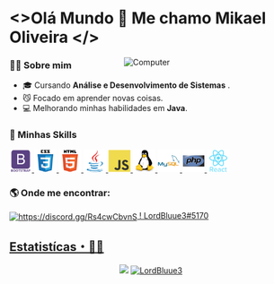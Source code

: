 # <>Olá Mundo 👋 Me chamo Mikael Oliveira </>
<img src="https://raw.githubusercontent.com/MicaelliMedeiros/micaellimedeiros/master/image/computer-illustration.png" min-width="300px" max-width="300px" width="300px" align="right" alt="Computer">


### 👨‍💻  Sobre mim

-   🎓  Cursando  **Análise e Desenvolvimento de Sistemas** .
-   😼  Focado em aprender novas coisas.
-   💻  Melhorando minhas habilidades em  **Java**.

### 📌  Minhas Skills
<p align="left"> <a href="https://getbootstrap.com" target="_blank"> <img src="https://raw.githubusercontent.com/devicons/devicon/master/icons/bootstrap/bootstrap-plain-wordmark.svg" alt="bootstrap" width="40" height="40"/> </a> <a href="https://www.w3schools.com/css/" target="_blank"> <img src="https://raw.githubusercontent.com/devicons/devicon/master/icons/css3/css3-original-wordmark.svg" alt="css3" width="40" height="40"/> </a> <a href="https://www.w3.org/html/" target="_blank"> <img src="https://raw.githubusercontent.com/devicons/devicon/master/icons/html5/html5-original-wordmark.svg" alt="html5" width="40" height="40"/> </a> <a href="https://www.java.com" target="_blank"> <img src="https://raw.githubusercontent.com/devicons/devicon/master/icons/java/java-original.svg" alt="java" width="40" height="40"/> </a> <a href="https://developer.mozilla.org/en-US/docs/Web/JavaScript" target="_blank"> <img src="https://raw.githubusercontent.com/devicons/devicon/master/icons/javascript/javascript-original.svg" alt="javascript" width="40" height="40"/> </a> <a href="https://www.linux.org/" target="_blank"> <img src="https://raw.githubusercontent.com/devicons/devicon/master/icons/linux/linux-original.svg" alt="linux" width="40" height="40"/> </a> <a href="https://www.mysql.com/" target="_blank"> <img src="https://raw.githubusercontent.com/devicons/devicon/master/icons/mysql/mysql-original-wordmark.svg" alt="mysql" width="40" height="40"/> </a> <a href="https://www.php.net" target="_blank"> <img src="https://raw.githubusercontent.com/devicons/devicon/master/icons/php/php-original.svg" alt="php" width="40" height="40"/> </a> <a href="https://reactjs.org/" target="_blank"> <img src="https://raw.githubusercontent.com/devicons/devicon/master/icons/react/react-original-wordmark.svg" alt="react" width="40" height="40"/> </a> </p>

### 🌎  Onde me encontrar:

<p align="left">  
<a href="http://katsu.rf.gd/?i=1" target="blank"><img align="center" src="https://cdn.jsdelivr.net/npm/simple-icons@3.0.1/icons/discord.svg" alt="https://discord.gg/Rs4cwCbvnS" height="30" width="40" /> ! LordBluue3#5170
</p>

 ## Estatistícas・🧙‍♂️

<p align = "center">
  <a href="https://github.com/LordBluue3"><img src="https://github-readme-stats.vercel.app/api/top-langs/?username=LordBluue3&layout=compact&theme=dark"/></a> 
  <a href="https://github.com/LordBluue3"><img src="https://github-readme-stats.vercel.app/api?username=LordBluue3&show_icons=true&theme=dark&include_all_commits=true&count_private=true" alt="LordBluue3"/></a>
</p> 
